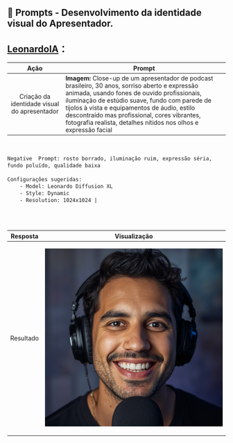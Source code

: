 ## 🧠 Prompts - Desenvolvimento da identidade visual do Apresentador.

## [LeonardoIA](https://leonardo.ai/)：

|   Ação   | Prompt |
| :------: | ------------------------------------------------------------------------------------------------------------------------------------------------------------------------------------------------------------------------------------------------------------------------------ |
| Criação da identidade visual do apresentador | **Imagem:** Close-up de um apresentador de podcast brasileiro, 30 anos, sorriso aberto e expressão animada, usando fones de ouvido profissionais, iluminação de estúdio suave, fundo com parede de tijolos à vista e equipamentos de áudio, estilo descontraído mas profissional, cores vibrantes, fotografia realista, detalhes nítidos nos olhos e expressão facial 

</br>

    Negative  Prompt: rosto borrado, iluminação ruim, expressão séria, fundo poluído, qualidade baixa

    Configurações sugeridas:
        - Model: Leonardo Diffusion XL  
        - Style: Dynamic
        - Resolution: 1024x1024 |

</br>
</br>

| Resposta | Visualização |
| :------: | ------------------------------------------------------------------------------------------------------------------------------------------------------------------------------------------------------------------------------------------------------------------------------ |
| Resultado | <p align="center"><img src="../../assets/img/broadcasterPodcast.jpg" alt="Identidade visual do Apresentador " width="100%"></p> |